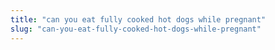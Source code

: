 ```yaml
---
title: "can you eat fully cooked hot dogs while pregnant"
slug: "can-you-eat-fully-cooked-hot-dogs-while-pregnant"
---
```


